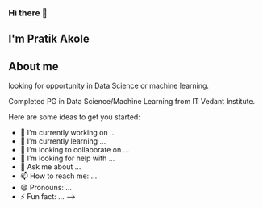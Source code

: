 ### Hi there 👋

## I'm Pratik Akole

## About me
looking for opportunity in Data Science or machine learning.

Completed PG in Data Science/Machine Learning from IT Vedant Institute.

Here are some ideas to get you started:

- 🔭 I’m currently working on ...
- 🌱 I’m currently learning ...
- 👯 I’m looking to collaborate on ...
- 🤔 I’m looking for help with ...
- 💬 Ask me about ...
- 📫 How to reach me: ...
- 😄 Pronouns: ...
- ⚡ Fun fact: ...
-->
